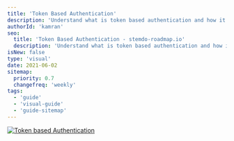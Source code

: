 ```yaml
---
title: 'Token Based Authentication'
description: 'Understand what is token based authentication and how it is implemented'
authorId: 'kamran'
seo:
  title: 'Token Based Authentication - stemdo-roadmap.io'
  description: 'Understand what is token based authentication and how it is implemented'
isNew: false
type: 'visual'
date: 2021-06-02
sitemap:
  priority: 0.7
  changefreq: 'weekly'
tags:
  - 'guide'
  - 'visual-guide'
  - 'guide-sitemap'
---
```


[![Token based Authentication](/guides/token-authentication.png)](/guides/token-authentication.png)
